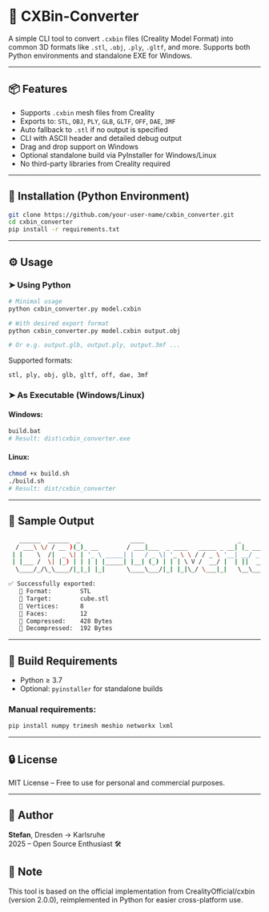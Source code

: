 # 🧊 CXBin-Converter

A simple CLI tool to convert `.cxbin` files (Creality Model Format) into common 3D formats like `.stl`, `.obj`, `.ply`, `.gltf`, and more. Supports both Python environments and standalone EXE for Windows.

---

## 📦 Features

- Supports `.cxbin` mesh files from Creality
- Exports to: `STL`, `OBJ`, `PLY`, `GLB`, `GLTF`, `OFF`, `DAE`, `3MF`
- Auto fallback to `.stl` if no output is specified
- CLI with ASCII header and detailed debug output
- Drag and drop support on Windows
- Optional standalone build via PyInstaller for Windows/Linux
- No third-party libraries from Creality required

---

## 🚀 Installation (Python Environment)

```bash
git clone https://github.com/your-user-name/cxbin_converter.git
cd cxbin_converter
pip install -r requirements.txt
```

---

## ⚙️ Usage

### ➤ Using Python

```bash
# Minimal usage
python cxbin_converter.py model.cxbin

# With desired export format
python cxbin_converter.py model.cxbin output.obj

# Or e.g. output.glb, output.ply, output.3mf ...
```

Supported formats:
```
stl, ply, obj, glb, gltf, off, dae, 3mf
```

### ➤ As Executable (Windows/Linux)

#### Windows:
```bash
build.bat
# Result: dist\cxbin_converter.exe
```

#### Linux:
```bash
chmod +x build.sh
./build.sh
# Result: dist/cxbin_converter
```

---

## 🧪 Sample Output

```bash
   ______  ______  _              ____                          _            
  / ___\ \/ / __ )(_)_ __        / ___|___  _ ____   _____ _ __| |_ ___ _ __ 
 | |    \  /|  _ \| | '_ \ _____| |   / _ \| '_ \ \ / / _ \ '__| __/ _ \ '__|
 | |___ /  \| |_) | | | | |_____| |__| (_) | | | \ V /  __/ |  | ||  __/ |   
  \____/_/\_\____/|_|_| |_|      \____\___/|_| |_|\_/ \___|_|   \__\___|_|   

✅ Successfully exported:
   🔸 Format:        STL
   🔸 Target:        cube.stl
   🔸 Vertices:      8
   🔸 Faces:         12
   🔸 Compressed:    428 Bytes
   🔸 Decompressed:  192 Bytes
```

---

## 🔧 Build Requirements

- Python ≥ 3.7
- Optional: `pyinstaller` for standalone builds

### Manual requirements:
```bash
pip install numpy trimesh meshio networkx lxml
```

---

## 🔒 License

MIT License – Free to use for personal and commercial purposes.

---

## 👤 Author

**Stefan**, Dresden → Karlsruhe  
2025 – Open Source Enthusiast 🛠️

## 🧠 Note

This tool is based on the official implementation from CrealityOfficial/cxbin (version 2.0.0), reimplemented in Python for easier cross-platform use.
